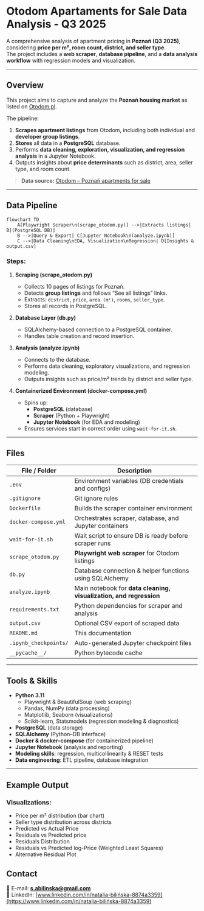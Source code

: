 # Otodom Apartaments for Sale Data Analysis - Q3 2025

A comprehensive analysis of apartment pricing in **Poznań (Q3 2025)**, considering **price per m², room count, district, and seller type**.  
The project includes a **web scraper**, **database pipeline**, and a **data analysis workflow** with regression models and visualization.

---

## Overview

This project aims to capture and analyze the **Poznań housing market** as listed on [Otodom.pl](https://www.otodom.pl/pl/wyniki/sprzedaz/mieszkanie/wielkopolskie/poznan/poznan/poznan).  

The pipeline:
1. **Scrapes apartment listings** from Otodom, including both individual and **developer group listings**.
2. **Stores** all data in a **PostgreSQL** database.
3. Performs **data cleaning, exploration, visualization, and regression analysis** in a Jupyter Notebook.
4. Outputs insights about **price determinants** such as district, area, seller type, and room count.

> **Data source:** [Otodom – Poznań apartments for sale](https://www.otodom.pl/pl/wyniki/sprzedaz/mieszkanie/wielkopolskie/poznan/poznan/poznan)

---

## Data Pipeline

```mermaid
flowchart TD
    A[Playwright Scraper\n(scrape_otodom.py)] -->|Extracts listings| B[(PostgreSQL DB)]
    B -->|Query & Export| C[Jupyter Notebook\n(analyze.ipynb)]
    C -->|Data Cleaning\nEDA, Visualization\nRegression| D[Insights & output.csv]
```

### Steps:
1. **Scraping (scrape_otodom.py)**  
   - Collects 10 pages of listings for Poznań.
   - Detects **group listings** and follows “See all listings” links.
   - Extracts: `district`, `price`, `area (m²)`, `rooms`, `seller_type`.  
   - Stores all records in PostgreSQL.

2. **Database Layer (db.py)**  
   - SQLAlchemy-based connection to a PostgreSQL container.
   - Handles table creation and record insertion.

3. **Analysis (analyze.ipynb)**  
   - Connects to the database.
   - Performs data cleaning, exploratory visualizations, and regression modeling.
   - Outputs insights such as price/m² trends by district and seller type.

4. **Containerized Environment (docker-compose.yml)**  
   - Spins up:
     - **PostgreSQL** (database)
     - **Scraper** (Python + Playwright)
     - **Jupyter Notebook** (for EDA and modeling)
   - Ensures services start in correct order using `wait-for-it.sh`.

---

## Files

| File / Folder           | Description                                                        |
|-------------------------|--------------------------------------------------------------------|
| `.env`                  | Environment variables (DB credentials and configs)                 |
| `.gitignore`            | Git ignore rules                                                   |
| `Dockerfile`            | Builds the scraper container environment                           |
| `docker-compose.yml`    | Orchestrates scraper, database, and Jupyter containers             |
| `wait-for-it.sh`        | Wait script to ensure DB is ready before scraper runs              |
| `scrape_otodom.py`      | **Playwright web scraper** for Otodom listings                     |
| `db.py`                 | Database connection & helper functions using SQLAlchemy            |
| `analyze.ipynb`         | Main notebook for **data cleaning, visualization, and regression** |
| `requirements.txt`      | Python dependencies for scraper and analysis                       |
| `output.csv`            | Optional CSV export of scraped data                                |
| `README.md`             | This documentation                                                 |
| `.ipynb_checkpoints/`   | Auto-generated Jupyter checkpoint files                            |
| `__pycache__/`          | Python bytecode cache                                              |

---

## Tools & Skills

- **Python 3.11**
  - Playwright & BeautifulSoup (web scraping)
  - Pandas, NumPy (data processing)
  - Matplotlib, Seaborn (visualizations)
  - Scikit-learn, Statsmodels (regression modeling & diagnostics)
- **PostgreSQL** (data storage)
- **SQLAlchemy** (Python–DB interface)
- **Docker & docker-compose** (for containerized pipeline)
- **Jupyter Notebook** (analysis and reporting)
- **Modeling skills**: regression, multicollinearity & RESET tests
- **Data engineering**: ETL pipeline, database integration

---

## Example Output

### Visualizations:
- Price per m² distribution (bar chart)
- Seller type distribution across districts
- Predicted vs Actual Price
- Residuals vs Predicted price
- Residuals Distribution
- Residuals vs Predicted log-Price (Weighted Least Squares)
- Alternative Residual Plot


## Contact

📧 E-mail: **s.abilinska@gmail.com**  
💼 LinkedIn: [www.linkedin.com/in/natalia-bilińska-8874a3359](https://www.linkedin.com/in/natalia-bilińska-8874a3359)

